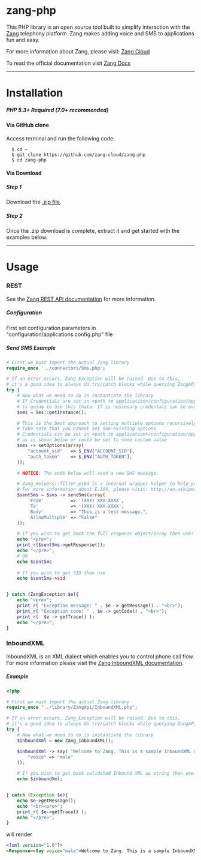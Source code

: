 
zang-php
==========

This PHP library is an open source tool built to simplify interaction with the [Zang](http://www.zang.io) telephony platform. Zang makes adding voice and SMS to applications fun and easy.

For more information about Zang, please visit: [Zang Cloud](https://www.zang.io/products/cloud)

To read the official documentation visit [Zang Docs](http://docs.zang.io)


---
Installation
============
##### PHP 5.3+ Required (7.0+ recommended)

#### Via GitHub clone

Access terminal and run the following code:

```shell
  $ cd ~
  $ git clone https://github.com/zang-cloud/zang-php
  $ cd zang-php
```

#### Via Download

##### Step 1

Download the [.zip file](https://github.com/zang-cloud/zang-php/archive/master.zip).

##### Step 2

Once the .zip download is complete, extract it and get started with the examples below.


---

Usage
======

### REST

See the [Zang REST API documentation](http://docs.zang.io/docs/overview) for more information.
##### Configuration
First set configuration parameters in "configuration/applications.config.php" file

##### Send SMS Example

```php
# First we must import the actual Zang library
require_once '../connectors/Sms.php';

# If an error occurs, Zang_Exception will be raised. Due to this,
# it's a good idea to always do try/catch blocks while querying ZangAPI
try {
    # Now what we need to do is instantiate the library
    # If Credentials are set in <path to application>/configuration/application.config.php application 
    # is going to use this thata. If is nessesary credentals can be overriden as is shown below
    $sms = Sms::getInstance();

    # This is the best approach to setting multiple options recursively
    # Take note that you cannot set non-existing options
    # Credentials can be set in <path to application>/configuration/application.config.php and be used 
    # as is shown below or could be set to some custom value
    $sms -> setOptions(array(
        "account_sid"   => $_ENV["ACCOUNT_SID"],
        "auth_token"    => $_ENV["AUTH_TOKEN"],
    ));

    # NOTICE: The code below will send a new SMS message.

    # Zang_Helpers::filter_e164 is a internal wrapper helper to help you work with phone numbers and their formatting
    # For more information about E.164, please visit: http://en.wikipedia.org/wiki/E.164
    $sentSms = $sms -> sendSms(array(
        'From'          => '(XXX) XXX-XXXX',
        'To'            => '(XXX) XXX-XXXX',
        'Body'          => "This is a test message.",
        'AllowMultiple' => "False"
    ));

    # If you wish to get back the full response object/array then use:
    echo "<pre>";
    print_r($sentSms->getResponse());
    echo "</pre>";
    # OR
    echo $sentSms
    
    # If you wish to get SID then use
    echo $sentSms->sid


} catch (ZangException $e){
    echo "<pre>";
    print_r( "Exception message: " . $e -> getMessage() . "<br>");
    print_r( "Exception code: " . $e -> getCode() . "<br>");
    print_r(  $e -> getTrace() );
    echo "</pre>";
}
```

### InboundXML

InboundXML is an XML dialect which enables you to control phone call flow. For more information please visit the [Zang InboundXML documentation](http://docs.zang.io/docs/inboundxml-overview).

##### <Say> Example

```php
<?php

# First we must import the actual Zang library
require_once "../library/ZangApi/InboundXML.php";

# If an error occurs, Zang_Exception will be raised. Due to this,
# it's a good idea to always do try/catch blocks while querying ZangAPI
try {
    # Now what we need to do is instantiate the library
    $inboundXml = new Zang_InboundXML();

    $inboundXml -> say( "Welcome to Zang. This is a sample InboundXML document.", array(
        "voice" => "male"
    ));

    # If you wish to get back validated Inbound XML as string then use:
    echo $inboundXml;


} catch (Exception $e){
    echo $e->getMessage();
    echo "<br><pre>";
    print_r( $e->getTrace() );
    echo "</pre>";
}
```

will render

```xml
<?xml version="1.0"?>
<Response><Say voice="male">Welcome to Zang. This is a sample InboundXML document.</Say></Response>

```


